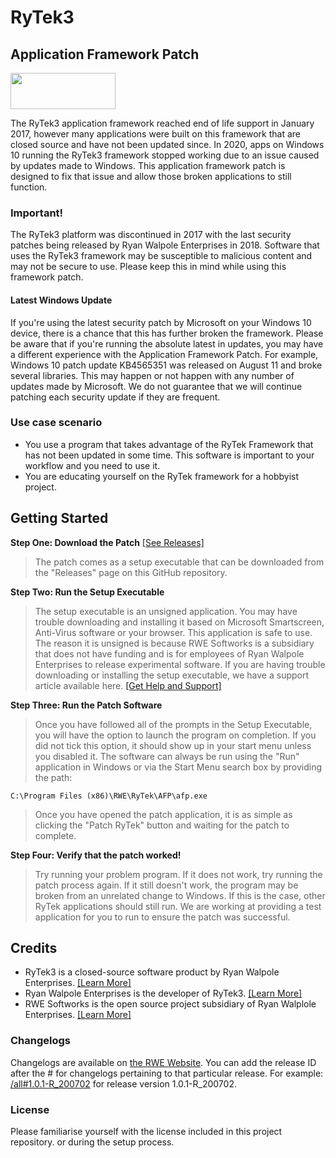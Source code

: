 # RyTek3
## Application Framework Patch

<a href="https://www.ryanwalpole.com/rytek"><img src="https://ryanwalpole.com/wp-content/uploads/2019/11/Picture1.png" width="168" height="58"/></a>

 The RyTek3 application framework reached end of life support in January 2017, however many applications were built on this framework that are closed source and have not been updated since. In 2020, apps on Windows 10 running the RyTek3 framework stopped working due to an issue caused by updates made to Windows. This application framework patch is designed to fix that issue and allow those broken applications to still function.

 ### Important!
 The RyTek3 platform was discontinued in 2017 with the last security patches being released by Ryan Walpole Enterprises in 2018. Software that uses the RyTek3 framework may be susceptible to malicious content and may not be secure to use. Please keep this in mind while using this framework patch.
 
 #### Latest Windows Update
 If you're using the latest security patch by Microsoft on your Windows 10 device, there is a chance that this has further broken the framework. Please be aware that if you're running the absolute latest in updates, you may have a different experience with the Application Framework Patch. For example, Windows 10 patch update KB4565351 was released on August 11 and broke several libraries. This may happen or not happen with any number of updates made by Microsoft. We do not guarantee that we will continue patching each security update if they are frequent.

### Use case scenario
- You use a program that takes advantage of the RyTek Framework that has not been updated in some time. This software is important to your workflow and you need to use it.
- You are educating yourself on the RyTek framework for a hobbyist project.
 
## Getting Started

**Step One: Download the Patch** [[See Releases]](https://github.com/RyanWalpoleEnterprises/RyTek3-AFP/releases)
> The patch comes as a setup executable that can be downloaded from the "Releases" page on this GitHub repository.

**Step Two: Run the Setup Executable**
> The setup executable is an unsigned application. You may have trouble downloading and installing it based on Microsoft Smartscreen, Anti-Virus software or your browser. This application is safe to use. The reason it is unsigned is because RWE Softworks is a subsidiary that does not have funding and is for employees of Ryan Walpole Enterprises to release experimental software. If you are having trouble downloading or installing the setup executable, we have a support article available here. [[Get Help and Support]](https://ryanwalpole.com/kb/rwe-softworks/rytekafp/install-help)

**Step Three: Run the Patch Software**
> Once you have followed all of the prompts in the Setup Executable, you will have the option to launch the program on completion. If you did not tick this option, it should show up in your start menu unless you disabled it. The software can always be run using the "Run" application in Windows or via the Start Menu search box by providing the path:

`C:\Program Files (x86)\RWE\RyTek\AFP\afp.exe`

> Once you have opened the patch application, it is as simple as clicking the "Patch RyTek" button and waiting for the patch to complete.

**Step Four: Verify that the patch worked!**
> Try running your problem program. If it does not work, try running the patch process again. If it still doesn't work, the program may be broken from an unrelated change to Windows. If this is the case, other RyTek applications should still run. We are working at providing a test application for you to run to ensure the patch was successful.

## Credits
- RyTek3 is a closed-source software product by Ryan Walpole Enterprises. [[Learn More]](https://www.ryanwalpole.com/rytek)
- Ryan Walpole Enterprises is the developer of RyTek3. [[Learn More]](http://www.ryanwalpole.com)
- RWE Softworks is the open source project subsidiary of Ryan Walplole Enterprises. [[Learn More]](http://www.ryanwalpole.com/softworks)

### Changelogs
Changelogs are available on [the RWE Website](https://ryanwalpole.com/en-au/changelog/rytek3-afp/all#).
You can add the release ID after the # for changelogs pertaining to that particular release. For example: [/all#1.0.1-R_200702](https://ryanwalpole.com/en-au/changelog/rytek3-afp/all##1.0.1-R_200702) for release version 1.0.1-R_200702.

### License
Please familiarise yourself with the license included in this project repository. or during the setup process.
